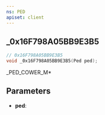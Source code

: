 ```yaml
---
ns: PED
apiset: client
---
```

## _0x16F798A05BB9E3B5

```c
// 0x16F798A05BB9E3B5
void _0x16F798A05BB9E3B5(Ped ped);
```

_PED_COWER_M*

## Parameters
* **ped**:



